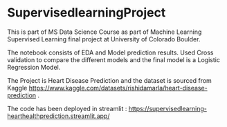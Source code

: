 # SupervisedlearningProject

This is part of MS Data Science Course as part of Machine Learning Supervised Learning final project at University of Colorado Boulder.

The notebook consists of EDA and Model prediction results. Used Cross validation to compare the different models and the final model is a Logistic Regression Model. 

The Project is Heart Disease Prediction and the dataset is sourced from Kaggle https://www.kaggle.com/datasets/rishidamarla/heart-disease-prediction .

The code has been deployed in streamlit : https://supervisedlearning-hearthealthprediction.streamlit.app/
